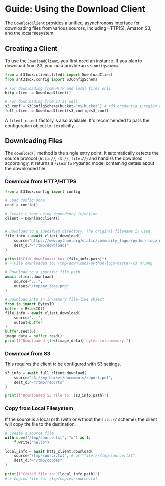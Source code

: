 # Guide: Using the Download Client

The `DownloadClient` provides a unified, asynchronous interface for downloading files from various sources, including HTTP(S), Amazon S3, and the local filesystem.

## Creating a Client

To use the `DownloadClient`, you first need an instance. If you plan to download from S3, you must provide an `S3ConfigSchema`.

```python
from ant31box.client.filedl import DownloadClient
from ant31box.config import S3ConfigSchema

# For downloading from HTTP and local files only
http_client = DownloadClient()

# For downloading from S3 as well
s3_conf = S3ConfigSchema(bucket="my-bucket") # Add credentials/region as needed
full_client = DownloadClient(s3_config=s3_conf)
```

A `filedl_client` factory is also available. It's recommended to pass the configuration object to it explicitly.

## Downloading Files

The `download()` method is the single entry point. It automatically detects the source protocol (`http://`, `s3://`, `file://`) and handles the download accordingly. It returns a `FileInfo` Pydantic model containing details about the downloaded file.

### Download from HTTP/HTTPS

```python
from ant31box.config import config

# Load config once
conf = config()

# Create client using dependency injection
client = DownloadClient()


# Download to a specified directory. The original filename is used.
file_info = await client.download(
    source="https://www.python.org/static/community_logos/python-logo-master-v3-TM.png",
    dest_dir="/tmp/downloads"
)

print(f"File downloaded to: {file_info.path}")
# > File downloaded to: /tmp/downloads/python-logo-master-v3-TM.png

# Download to a specific file path
await client.download(
    source="...",
    output="/tmp/my_logo.png"
)

# Download into an in-memory file-like object
from io import BytesIO
buffer = BytesIO()
file_info = await client.download(
    source="...",
    output=buffer
)
buffer.seek(0)
image_data = buffer.read()
print(f"Downloaded {len(image_data)} bytes into memory.")
```

### Download from S3

This requires the client to be configured with S3 settings.

```python
s3_info = await full_client.download(
    source="s3://my-bucket/documents/report.pdf",
    dest_dir="/tmp/reports"
)

print(f"Downloaded S3 file to: {s3_info.path}")
```

### Copy from Local Filesystem

If the source is a local path (with or without the `file://` scheme), the client will copy the file to the destination.

```python
# Create a source file
with open("/tmp/source.txt", "w") as f:
    f.write("hello")

local_info = await http_client.download(
    source="/tmp/source.txt", # or "file:///tmp/source.txt"
    dest_dir="/tmp/copies"
)

print(f"Copied file to: {local_info.path}")
# > Copied file to: /tmp/copies/source.txt
```
